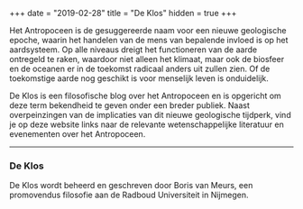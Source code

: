 +++
date = "2019-02-28"
title = "De Klos"
hidden = true
+++

Het Antropoceen is de gesuggereerde naam voor een nieuwe geologische epoche, waarin het handelen van de mens van bepalende invloed is op het aardsysteem. Op alle niveaus dreigt het functioneren van de aarde ontregeld te raken, waardoor niet alleen het klimaat, maar ook de biosfeer en de oceanen er in de toekomst radicaal anders uit zullen zien. Of de toekomstige aarde nog geschikt is voor menselijk leven is onduidelijk.

De Klos is een filosofische blog over het Antropoceen en is opgericht om deze term bekendheid te geven onder een breder publiek. Naast overpeinzingen van de implicaties van dit nieuwe geologische tijdperk, vind je op deze website links naar de relevante wetenschappelijke literatuur en evenementen over het Antropoceen.

***

### De Klos

De Klos wordt beheerd en geschreven door Boris van Meurs, een promovendus filosofie aan de Radboud Universiteit in Nijmegen.

